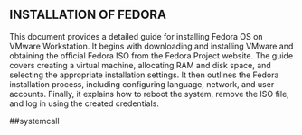  ## INSTALLATION OF FEDORA

This document provides a detailed guide for installing Fedora OS on VMware Workstation. It begins with downloading and installing VMware and obtaining the official Fedora ISO from the Fedora Project website. The guide covers creating a virtual machine, allocating RAM and disk space, and selecting the appropriate installation settings. It then outlines the Fedora installation process, including configuring language, network, and user accounts. Finally, it explains how to reboot the system, remove the ISO file, and log in using the created credentials.

##systemcall

